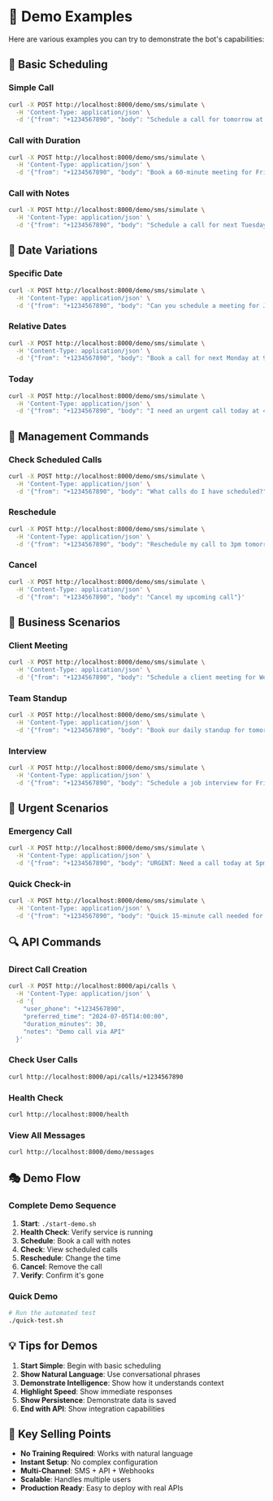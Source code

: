 # 📱 Demo Examples

Here are various examples you can try to demonstrate the bot's capabilities:

## 🎯 Basic Scheduling

### Simple Call
```bash
curl -X POST http://localhost:8000/demo/sms/simulate \
  -H 'Content-Type: application/json' \
  -d '{"from": "+1234567890", "body": "Schedule a call for tomorrow at 2pm"}'
```

### Call with Duration
```bash
curl -X POST http://localhost:8000/demo/sms/simulate \
  -H 'Content-Type: application/json' \
  -d '{"from": "+1234567890", "body": "Book a 60-minute meeting for Friday at 10am"}'
```

### Call with Notes
```bash
curl -X POST http://localhost:8000/demo/sms/simulate \
  -H 'Content-Type: application/json' \
  -d '{"from": "+1234567890", "body": "Schedule a call for next Tuesday at 3pm. Topic: Q4 planning discussion"}'
```

## 📅 Date Variations

### Specific Date
```bash
curl -X POST http://localhost:8000/demo/sms/simulate \
  -H 'Content-Type: application/json' \
  -d '{"from": "+1234567890", "body": "Can you schedule a meeting for July 15th at 2pm?"}'
```

### Relative Dates
```bash
curl -X POST http://localhost:8000/demo/sms/simulate \
  -H 'Content-Type: application/json' \
  -d '{"from": "+1234567890", "body": "Book a call for next Monday at 9am"}'
```

### Today
```bash
curl -X POST http://localhost:8000/demo/sms/simulate \
  -H 'Content-Type: application/json' \
  -d '{"from": "+1234567890", "body": "I need an urgent call today at 4pm"}'
```

## 🔄 Management Commands

### Check Scheduled Calls
```bash
curl -X POST http://localhost:8000/demo/sms/simulate \
  -H 'Content-Type: application/json' \
  -d '{"from": "+1234567890", "body": "What calls do I have scheduled?"}'
```

### Reschedule
```bash
curl -X POST http://localhost:8000/demo/sms/simulate \
  -H 'Content-Type: application/json' \
  -d '{"from": "+1234567890", "body": "Reschedule my call to 3pm tomorrow"}'
```

### Cancel
```bash
curl -X POST http://localhost:8000/demo/sms/simulate \
  -H 'Content-Type: application/json' \
  -d '{"from": "+1234567890", "body": "Cancel my upcoming call"}'
```

## 💼 Business Scenarios

### Client Meeting
```bash
curl -X POST http://localhost:8000/demo/sms/simulate \
  -H 'Content-Type: application/json' \
  -d '{"from": "+1234567890", "body": "Schedule a client meeting for Wednesday at 11am. Duration: 1 hour. Topic: Project kickoff"}'
```

### Team Standup
```bash
curl -X POST http://localhost:8000/demo/sms/simulate \
  -H 'Content-Type: application/json' \
  -d '{"from": "+1234567890", "body": "Book our daily standup for tomorrow at 9am"}'
```

### Interview
```bash
curl -X POST http://localhost:8000/demo/sms/simulate \
  -H 'Content-Type: application/json' \
  -d '{"from": "+1234567890", "body": "Schedule a job interview for Friday at 2pm. 45 minutes should be enough"}'
```

## 🚨 Urgent Scenarios

### Emergency Call
```bash
curl -X POST http://localhost:8000/demo/sms/simulate \
  -H 'Content-Type: application/json' \
  -d '{"from": "+1234567890", "body": "URGENT: Need a call today at 5pm. Server is down"}'
```

### Quick Check-in
```bash
curl -X POST http://localhost:8000/demo/sms/simulate \
  -H 'Content-Type: application/json' \
  -d '{"from": "+1234567890", "body": "Quick 15-minute call needed for tomorrow morning"}'
```

## 🔍 API Commands

### Direct Call Creation
```bash
curl -X POST http://localhost:8000/api/calls \
  -H 'Content-Type: application/json' \
  -d '{
    "user_phone": "+1234567890",
    "preferred_time": "2024-07-05T14:00:00",
    "duration_minutes": 30,
    "notes": "Demo call via API"
  }'
```

### Check User Calls
```bash
curl http://localhost:8000/api/calls/+1234567890
```

### Health Check
```bash
curl http://localhost:8000/health
```

### View All Messages
```bash
curl http://localhost:8000/demo/messages
```

## 🎭 Demo Flow

### Complete Demo Sequence
1. **Start**: `./start-demo.sh`
2. **Health Check**: Verify service is running
3. **Schedule**: Book a call with notes
4. **Check**: View scheduled calls
5. **Reschedule**: Change the time
6. **Cancel**: Remove the call
7. **Verify**: Confirm it's gone

### Quick Demo
```bash
# Run the automated test
./quick-test.sh
```

## 💡 Tips for Demos

1. **Start Simple**: Begin with basic scheduling
2. **Show Natural Language**: Use conversational phrases
3. **Demonstrate Intelligence**: Show how it understands context
4. **Highlight Speed**: Show immediate responses
5. **Show Persistence**: Demonstrate data is saved
6. **End with API**: Show integration capabilities

## 🎯 Key Selling Points

- **No Training Required**: Works with natural language
- **Instant Setup**: No complex configuration
- **Multi-Channel**: SMS + API + Webhooks
- **Scalable**: Handles multiple users
- **Production Ready**: Easy to deploy with real APIs 
